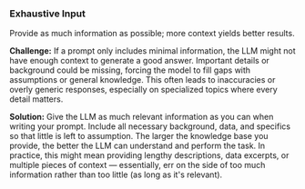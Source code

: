 ### Exhaustive Input  
Provide as much information as possible; more context yields better results.

**Challenge:** If a prompt only includes minimal information, the LLM might not have enough context to generate a good answer. Important details or background could be missing, forcing the model to fill gaps with assumptions or general knowledge. This often leads to inaccuracies or overly generic responses, especially on specialized topics where every detail matters.

**Solution:** Give the LLM as much relevant information as you can when writing your prompt. Include all necessary background, data, and specifics so that little is left to assumption. The larger the knowledge base you provide, the better the LLM can understand and perform the task. In practice, this might mean providing lengthy descriptions, data excerpts, or multiple pieces of context — essentially, err on the side of too much information rather than too little (as long as it's relevant).